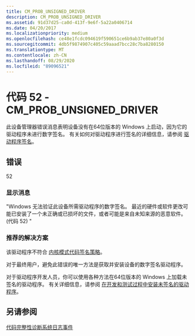 ```yaml
---
title: CM_PROB_UNSIGNED_DRIVER
description: CM_PROB_UNSIGNED_DRIVER
ms.assetid: 91d37d25-ca0d-413f-9e6f-5a22a0406714
ms.date: 04/20/2017
ms.localizationpriority: medium
ms.openlocfilehash: ce48e1fcdc094619f590651ce6b9ab37e80a0f3d
ms.sourcegitcommit: 4db5f9874907c405c59aaad7bcc28c7ba8280150
ms.translationtype: MT
ms.contentlocale: zh-CN
ms.lasthandoff: 08/29/2020
ms.locfileid: "89096521"
---
```

# <a name="code-52---cm_prob_unsigned_driver"></a>代码 52 - CM_PROB_UNSIGNED_DRIVER

此设备管理器错误消息表明设备没有在64位版本的 Windows 上启动，因为它的驱动程序未进行数字签名。 有关如何对驱动程序进行签名的详细信息，请参阅 [驱动程序签名](driver-signing.md)。

## <a name="error"></a>错误

52

### <a name="display-message"></a>显示消息

"Windows 无法验证此设备所需驱动程序的数字签名。 最近的硬件或软件更改可能已安装了一个未正确或已损坏的文件，或者可能是来自未知来源的恶意软件。  (代码 52) "

### <a name="recommended-resolution"></a>推荐的解决方案

该驱动程序不符合 [内核模式代码签名策略](kernel-mode-code-signing-policy--windows-vista-and-later-.md)。

对于最终用户，避免此错误的唯一方法是获取并安装设备的数字签名驱动程序。

对于驱动程序开发人员，你可以使用各种方法在64位版本的 Windows 上加载未签名的驱动程序。 有关详细信息，请参阅 [在开发和测试过程中安装未签名的驱动程序](installing-an-unsigned-driver-during-development-and-test.md)。

## <a name="see-also"></a>另请参阅

[代码完整性诊断系统日志事件](./code-integrity-diagnostic-system-log-events.md)